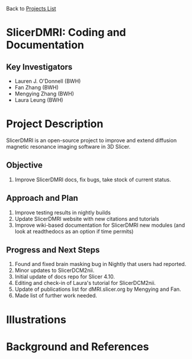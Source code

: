 Back to [Projects List](../../README.md#ProjectsList)

# SlicerDMRI: Coding and Documentation

## Key Investigators

- Lauren J. O'Donnell (BWH)
- Fan Zhang (BWH)
- Mengying Zhang (BWH)
- Laura Leung (BWH)


# Project Description

<!-- Add a short paragraph describing the project. -->
SlicerDMRI is an open-source project to improve and extend diffusion magnetic resonance imaging software in 3D Slicer.

## Objective

<!-- Describe here WHAT you would like to achieve (what you will have as end result). -->

1. Improve SlicerDMRI docs, fix bugs, take stock of current status.

## Approach and Plan

<!-- Describe here HOW you would like to achieve the objectives stated above. -->

1. Improve testing results in nightly builds
1. Update SlicerDMRI website with new citations and tutorials
1. Improve wiki-based documentation for SlicerDMRI new modules (and look at readthedocs as an option if time permits)


## Progress and Next Steps

<!-- Update this section as you make progress, describing of what you have ACTUALLY DONE. If there are specific steps that you could not complete then you can describe them here, too. -->

1. Found and fixed brain masking bug in Nightly that users had reported.
1. Minor updates to SlicerDCM2nii.
1. Initial update of docs repo for Slicer 4.10.
1. Editing and check-in of Laura's tutorial for SlicerDCM2nii.
1. Update of publications list for dMRI.slicer.org by Mengying and Fan.
1. Made list of further work needed.

# Illustrations

<!-- Add pictures and links to videos that demonstrate what has been accomplished.
![Description of picture](Example2.jpg)
![Some more images](Example2.jpg)
-->

# Background and References

<!-- If you developed any software, include link to the source code repository. If possible, also add links to sample data, and to any relevant publications. -->

